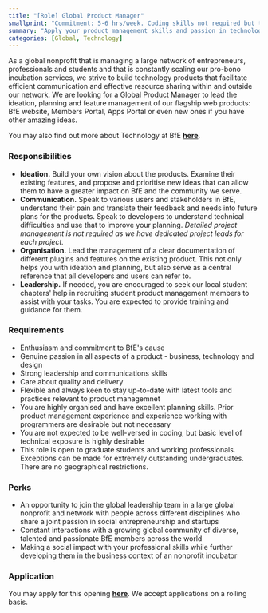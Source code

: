 ```yaml
---
title: "[Role] Global Product Manager"
smallprint: "Commitment: 5-6 hrs/week. Coding skills not required but tech awareness is expected."
summary: "Apply your product management skills and passion in technology to drive the strategy and roadmap for products connecting the global social entrepreneurship community. Work with our diverse range of volunteer developers from students to professionals and scale BfE's social impact." # this will be visible on platforms like LinkedIn when sharing
categories: [Global, Technology]
---
```


As a global nonprofit that is managing a large network of entrepreneurs, professionals and students and that is constantly scaling our pro-bono incubation services, we strive to build technology products that facilitate efficient communication and effective resource sharing within and outside our network. We are looking for a Global Product Manager to lead the ideation, planning and feature management of our flagship web products: BfE website, Members Portal, Apps Portal or even new ones if you have other amazing ideas.

You may also find out more about Technology at BfE [**here**](https://tech.bridgesforenterprise.com).

### Responsibilities
- **Ideation.** Build your own vision about the products. Examine their existing features, and propose and prioritise new ideas that can allow them to have a greater impact on BfE and the community we serve. 
- **Communication.** Speak to various users and stakeholders in BfE, understand their pain and translate their feedback and needs into future plans for the products. Speak to developers to understand technical difficulties and use that to improve your planning. _Detailed project management is not required as we have dedicated project leads for each project._
- **Organisation.** Lead the management of a clear documentation of different plugins and features on the existing product. This not only helps you with ideation and planning, but also serve as a central reference that all developers and users can refer to.
- **Leadership.** If needed, you are encouraged to seek our local student chapters' help in recruiting student product management members to assist with your tasks. You are expected to provide training and guidance for them. 

### Requirements
- Enthusiasm and commitment to BfE's cause
- Genuine passion in all aspects of a product - business, technology and design
- Strong leadership and communications skills
- Care about quality and delivery
- Flexible and always keen to stay up-to-date with latest tools and practices relevant to product managemnet
- You are highly organised and have excellent planning skills. Prior product management experience and experience working with programmers are desirable but not necessary
- You are not expected to be well-versed in coding, but basic level of technical exposure is highly desirable
- This role is open to graduate students and working professionals. Exceptions can be made for extremely outstanding undergraduates. There are no geographical restrictions.

### Perks
- An opportunity to join the global leadership team in a large global nonprofit and network with people across different disciplines who share a joint passion in social entrepreneurship and startups
- Constant interactions with a growing global community of diverse, talented and passionate BfE members across the world
- Making a social impact with your professional skills while further developing them in the business context of an nonprofit incubator

### Application
You may apply for this opening [**here**](https://forms.gle/RpyaEKcxZY14wW6F8). We accept applications on a rolling basis.
